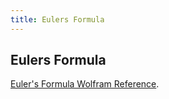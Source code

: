 ```yaml
---
title: Eulers Formula
---
```

## Eulers Formula

<a href='http://mathworld.wolfram.com/EulerFormula.html' target='_blank' rel='nofollow'>Euler's Formula Wolfram Reference</a>.



